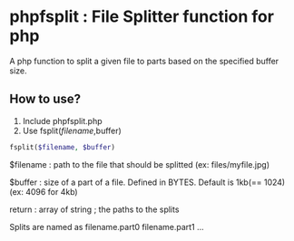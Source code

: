phpfsplit : File Splitter function for php
==========================================

A php function to split a given file to parts based on the specified buffer size.

How to use?
-----------

1.  Include phpfsplit.php
2.  Use fsplit($filename,$buffer)

```php
fsplit($filename, $buffer)
```

$filename : path to the file that should be splitted (ex: files/myfile.jpg)

$buffer  : size of a part of a file. Defined in BYTES. Default is 1kb(== 1024) (ex: 4096 for 4kb)

return : array of string ; the paths to the splits

Splits are named as filename.part0 filename.part1 ...
